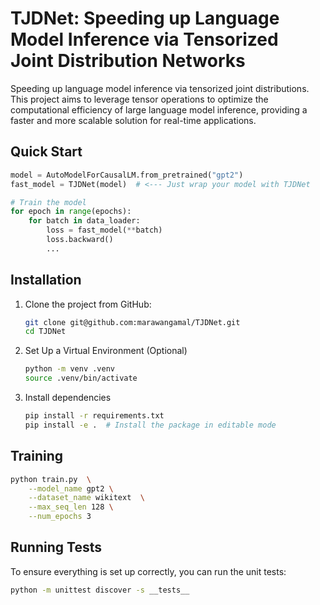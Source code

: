 # TJDNet: Speeding up Language Model Inference via Tensorized Joint Distribution Networks

Speeding up language model inference via tensorized joint distributions. This project aims to leverage tensor operations to optimize the computational efficiency of large language model inference, providing a faster and more scalable solution for real-time applications.

## Quick Start

```python
model = AutoModelForCausalLM.from_pretrained("gpt2")
fast_model = TJDNet(model)  # <--- Just wrap your model with TJDNet

# Train the model
for epoch in range(epochs):
    for batch in data_loader:
        loss = fast_model(**batch)
        loss.backward()
        ...
```

## Installation

1. Clone the project from GitHub:

   ```bash
   git clone git@github.com:marawangamal/TJDNet.git
   cd TJDNet
   ```

2. Set Up a Virtual Environment (Optional)

   ```bash
   python -m venv .venv
   source .venv/bin/activate
   ```

3. Install dependencies
   ```bash
   pip install -r requirements.txt
   pip install -e .  # Install the package in editable mode
   ```

## Training

```bash
python train.py  \
    --model_name gpt2 \
    --dataset_name wikitext  \
    --max_seq_len 128 \
    --num_epochs 3
```

## Running Tests

To ensure everything is set up correctly, you can run the unit tests:

```bash
python -m unittest discover -s __tests__
```
